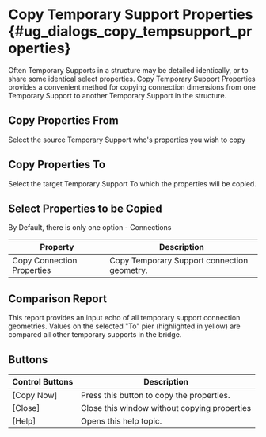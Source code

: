 Copy Temporary Support Properties {#ug_dialogs_copy_tempsupport_properties}
==============================================
Often Temporary Supports in a structure may be detailed identically, or to share some identical select properties. Copy Temporary Support Properties provides a convenient method for copying connection dimensions from one Temporary Support to another Temporary Support in the structure.

Copy Properties From
--------------------
Select the source Temporary Support who's properties you wish to copy

Copy Properties To
--------------------
Select the target Temporary Support To which the properties will be copied. 

Select Properties to be Copied
-------------------------------
By Default, there is only one option - Connections

Property | Description
---------|---------------
Copy Connection Properties | Copy Temporary Support connection geometry.

Comparison Report
-----------------
This report provides an input echo of all temporary support connection geometries. Values on the selected "To" pier (highlighted in yellow) are compared all other temporary supports in the bridge.

Buttons
--------

Control Buttons | Description
----------------| -----------
[Copy Now] | Press this button to copy the properties. 
[Close] | Close this window without copying properties
[Help] | Opens this help topic.

